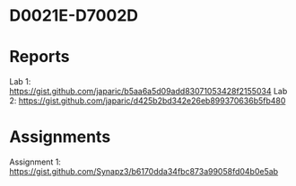 # D0021E-D7002D

# Reports
Lab 1: https://gist.github.com/japaric/b5aa6a5d09add83071053428f2155034
Lab 2: https://gist.github.com/japaric/d425b2bd342e26eb899370636b5fb480

# Assignments
Assignment 1: https://gist.github.com/Synapz3/b6170dda34fbc873a99058fd04b0e5ab
